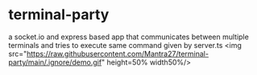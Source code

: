 # terminal-party
a socket.io and express based app that communicates between multiple terminals and tries to execute same command given by server.ts
<img src="https://raw.githubusercontent.com/Mantra27/terminal-party/main/.ignore/demo.gif" height=50% width50%/>
